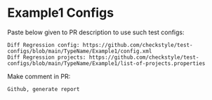 # Example1 Configs
Paste below given to PR description to use such test configs:
```
Diff Regression config: https://github.com/checkstyle/test-configs/blob/main/TypeName/Example1/config.xml
Diff Regression projects: https://github.com/checkstyle/test-configs/blob/main/TypeName/Example1/list-of-projects.properties
```
Make comment in PR:
```
Github, generate report
```
